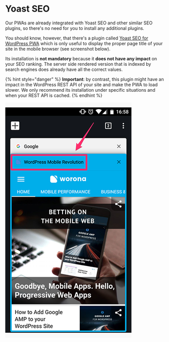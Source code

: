 # Yoast SEO

Our PWAs are already integrated with Yoast SEO and other similar SEO plugins, so there's no need for you to install any additional plugins.

You should know, however, that there's a plugin called [Yoast SEO for WordPress PWA](https://wordpress.org/plugins/wp-pwa-yoast-seo/) which is only useful to display the proper page title of your site in the mobile browser \(see screenshot below\).

Its installation is **not mandatory** because it **does not have any impact** on your SEO ranking. The server side rendered version that is indexed by search engines does already have all the correct values.

{% hint style="danger" %}
**Important**: by contrast, this plugin might have an impact in the WordPress REST API of your site and make the PWA to load slower. We only recommend its installation under specific situations and when your REST API is cached. 
{% endhint %}

![](../.gitbook/assets/page-tittle-seo.jpg)

